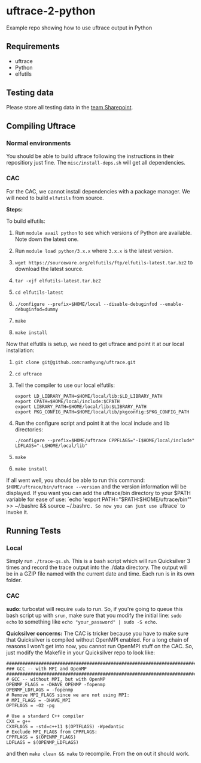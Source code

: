 # uftrace-2-python
Example repo showing how to use uftrace output in Python

## Requirements
- uftrace
- Python
- elfutils

## Testing data
Please store all testing data in the [team Sharepoint](https://queensuca.sharepoint.com/:f:/r/teams/GROUP-ELEC490498Group1/Shared%20Documents/General/Quicksilver%20Data?csf=1&web=1&e=kTx4b5).

## Compiling Uftrace

### Normal environments
You should be able to build uftrace following the instructions in their repositiory just fine.
The `misc/install-deps.sh` will get all dependencies.

### CAC
For the CAC, we cannot install dependencies with a package manager. We will need to build `elfutils` from source.

**Steps:**

To build elfutils:
1. Run `module avail python` to see which versions of Python are available. Note down the latest one.

2. Run `module load python/3.x.x` where `3.x.x` is the latest version.

3. `wget https://sourceware.org/elfutils/ftp/elfutils-latest.tar.bz2` to download the latest source.

4. `tar -xjf elfutils-latest.tar.bz2`

5. `cd elfutils-latest`

6. `./configure --prefix=$HOME/local --disable-debuginfod --enable-debuginfod=dummy`

7. `make`

8. `make install`

Now that elfutils is setup, we need to get uftrace and point it at our local installation:

1. `git clone git@github.com:namhyung/uftrace.git`
2. `cd uftrace`
3. Tell the compiler to use our local elfutils:
    ```
    export LD_LIBRARY_PATH=$HOME/local/lib:$LD_LIBRARY_PATH
    export CPATH=$HOME/local/include:$CPATH
    export LIBRARY_PATH=$HOME/local/lib:$LIBRARY_PATH
    export PKG_CONFIG_PATH=$HOME/local/lib/pkgconfig:$PKG_CONFIG_PATH
    ```
4.  Run the configure script and point it at the local include and lib directories:

    ```
    ./configure --prefix=$HOME/uftrace CPPFLAGS="-I$HOME/local/include" LDFLAGS="-L$HOME/local/lib"
    ```
5. `make`

6. `make install`

If all went well, you should be able to run this command:
`$HOME/uftrace/bin/uftrace --version` and the version information will be displayed. If you want you can add the uftrace/bin directory to your $PATH variable for ease of use:
`echo 'export PATH="$PATH:$HOME/uftrace/bin"' >> ~/.bashrc && source ~/.bashrc`. So now you can just use `uftrace` to invoke it.

## Running Tests
### Local
Simply run `./trace-qs.sh`. This is a bash script which will run Quicksilver 3 times and record the trace output into the ./data directory. The output will be in a GZIP file named with the current date and time. Each run is in its own folder.
### CAC

**sudo:** turbostat will require `sudo` to run. So, if you're going to queue this bash script up with `srun`, make sure that you modify the initial line: `sudo echo` to something like `echo "your_password" | sudo -S echo`.

**Quicksilver concerns:**
The CAC is tricker because you have to make sure that Quicksilver is compiled without OpenMPI enabled. For a long chain of reasons I won't get into now, you cannot run OpenMPI stuff on the CAC. So, just modify the Makefile in your Quicksilver repo to look like:
```
###############################################################################
### GCC -- with MPI and OpenMP
###############################################################################
# GCC -- without MPI, but with OpenMP
OPENMP_FLAGS = -DHAVE_OPENMP -fopenmp
OPENMP_LDFLAGS = -fopenmp
# Remove MPI_FLAGS since we are not using MPI:
# MPI_FLAGS = -DHAVE_MPI
OPTFLAGS = -O2 -pg

# Use a standard C++ compiler
CXX = g++
CXXFLAGS = -std=c++11 $(OPTFLAGS) -Wpedantic
# Exclude MPI_FLAGS from CPPFLAGS:
CPPFLAGS = $(OPENMP_FLAGS)
LDFLAGS = $(OPENMP_LDFLAGS)

```
and then `make clean && make` to recompile. From the on out it should work.
